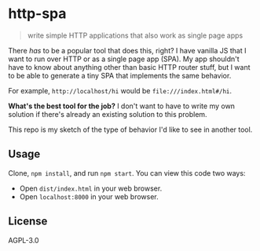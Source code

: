 # http-spa

> write simple HTTP applications that also work as single page apps

There *has* to be a popular tool that does this, right? I have vanilla JS that
I want to run over HTTP or as a single page app (SPA). My app shouldn't have to
know about anything other than basic HTTP router stuff, but I want to be able
to generate a tiny SPA that implements the same behavior.

For example, `http://localhost/hi` would be `file:///index.html#/hi`.

**What's the best tool for the job?** I don't want to have to write my own
solution if there's already an existing solution to this problem.

This repo is my sketch of the type of behavior I'd like to see in another tool.

## Usage

Clone, `npm install`, and run `npm start`. You can view this code two ways:

- Open `dist/index.html` in your web browser.
- Open `localhost:8000` in your web browser.

## License

AGPL-3.0


